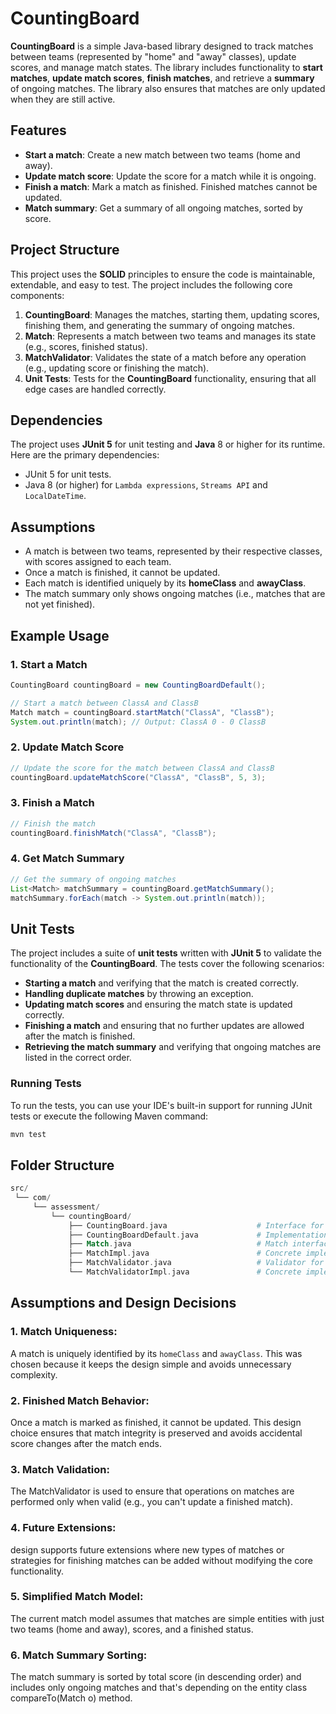 # CountingBoard

**CountingBoard** is a simple Java-based library designed to track matches between teams (represented by "home" and "away" classes), update scores, and manage match states. The library includes functionality to **start matches**, **update match scores**, **finish matches**, and retrieve a **summary** of ongoing matches. The library also ensures that matches are only updated when they are still active.

## Features

- **Start a match**: Create a new match between two teams (home and away).
- **Update match score**: Update the score for a match while it is ongoing.
- **Finish a match**: Mark a match as finished. Finished matches cannot be updated.
- **Match summary**: Get a summary of all ongoing matches, sorted by score.

## Project Structure

This project uses the **SOLID** principles to ensure the code is maintainable, extendable, and easy to test. The project includes the following core components:

1. **CountingBoard**: Manages the matches, starting them, updating scores, finishing them, and generating the summary of ongoing matches.
2. **Match**: Represents a match between two teams and manages its state (e.g., scores, finished status).
3. **MatchValidator**: Validates the state of a match before any operation (e.g., updating score or finishing the match).
4. **Unit Tests**: Tests for the **CountingBoard** functionality, ensuring that all edge cases are handled correctly.

## Dependencies

The project uses **JUnit 5** for unit testing and **Java** 8 or higher for its runtime. Here are the primary dependencies:

- JUnit 5 for unit tests.
- Java 8 (or higher) for `Lambda expressions`, `Streams API` and `LocalDateTime`.

## Assumptions

- A match is between two teams, represented by their respective classes, with scores assigned to each team.
- Once a match is finished, it cannot be updated.
- Each match is identified uniquely by its **homeClass** and **awayClass**.
- The match summary only shows ongoing matches (i.e., matches that are not yet finished).

## Example Usage

### 1. **Start a Match**

```java
CountingBoard countingBoard = new CountingBoardDefault();

// Start a match between ClassA and ClassB
Match match = countingBoard.startMatch("ClassA", "ClassB");
System.out.println(match); // Output: ClassA 0 - 0 ClassB
```

### 2. **Update Match Score**

```java
// Update the score for the match between ClassA and ClassB
countingBoard.updateMatchScore("ClassA", "ClassB", 5, 3);
```
### 3. **Finish a Match**

```java
// Finish the match
countingBoard.finishMatch("ClassA", "ClassB");
```

### 4. **Get Match Summary**

```java
// Get the summary of ongoing matches
List<Match> matchSummary = countingBoard.getMatchSummary();
matchSummary.forEach(match -> System.out.println(match));

```

## Unit Tests

The project includes a suite of **unit tests** written with **JUnit 5** to validate the functionality of the **CountingBoard**. The tests cover the following scenarios:

- **Starting a match** and verifying that the match is created correctly.
- **Handling duplicate matches** by throwing an exception.
- **Updating match scores** and ensuring the match state is updated correctly.
- **Finishing a match** and ensuring that no further updates are allowed after the match is finished.
- **Retrieving the match summary** and verifying that ongoing matches are listed in the correct order.

### Running Tests

To run the tests, you can use your IDE's built-in support for running JUnit tests or execute the following Maven command:

```bash
mvn test
```

## Folder Structure
```php
src/
 └── com/
     └── assessment/
         └── countingBoard/
             ├── CountingBoard.java                    # Interface for CountingBoard
             ├── CountingBoardDefault.java             # Implementation of CountingBoard
             ├── Match.java                            # Match interface
             ├── MatchImpl.java                        # Concrete implementation of Match
             ├── MatchValidator.java                   # Validator for match operations
             └── MatchValidatorImpl.java               # Concrete implementation of MatchValidator
```


## Assumptions and Design Decisions
### 1. **Match Uniqueness**:
A match is uniquely identified by its `homeClass` and `awayClass`. This was chosen because it keeps the design simple and avoids unnecessary complexity.
### 2. **Finished Match Behavior**:
Once a match is marked as finished, it cannot be updated. This design choice ensures that match integrity is preserved and avoids accidental score changes after the match ends.
### 3. **Match Validation**:
The MatchValidator is used to ensure that operations on matches are performed only when valid (e.g., you can't update a finished match).
### 4. **Future Extensions**:
design supports future extensions where new types of matches or strategies for finishing matches can be added without modifying the core functionality.
### 5. **Simplified Match Model**:
The current match model assumes that matches are simple entities with just two teams (home and away), scores, and a finished status.
### 6. **Match Summary Sorting**:
The match summary is sorted by total score (in descending order) and includes only ongoing matches and that's depending on the entity class compareTo(Match o) method.